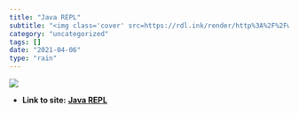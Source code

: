 ```yaml
---
title: "Java REPL"
subtitle: "<img class='cover' src=https://rdl.ink/render/http%3A%2F%2Fwww.javarepl.com%2Fconsole.html>"
category: "uncategorized"
tags: []
date: "2021-04-06"
type: "rain"
---
```

<img class="cover" src=https://rdl.ink/render/http%3A%2F%2Fwww.javarepl.com%2Fconsole.html>


* **Link to site:** **[Java REPL](http://www.javarepl.com/console.html)**